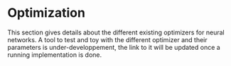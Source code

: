 # Optimization

This section gives details about the different existing optimizers for neural networks. A tool to test and toy with the different optimizer and their parameters is under-developpement, the link to it will be updated once a running implementation is done.
